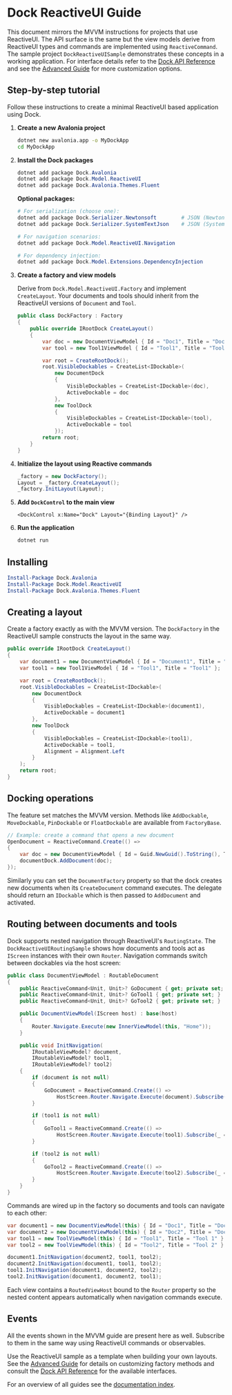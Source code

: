 # Dock ReactiveUI Guide

This document mirrors the MVVM instructions for projects that use ReactiveUI.
The API surface is the same but the view models derive from ReactiveUI types and
commands are implemented using `ReactiveCommand`. The sample project
`DockReactiveUISample` demonstrates these concepts in a working application. For
interface details refer to the [Dock API Reference](dock-reference.md) and see
the [Advanced Guide](dock-advanced.md) for more customization options.

## Step-by-step tutorial

Follow these instructions to create a minimal ReactiveUI based application using Dock.

1. **Create a new Avalonia project**

   ```bash
   dotnet new avalonia.app -o MyDockApp
   cd MyDockApp
   ```

2. **Install the Dock packages**

   ```powershell
   dotnet add package Dock.Avalonia
   dotnet add package Dock.Model.ReactiveUI
   dotnet add package Dock.Avalonia.Themes.Fluent
   ```

   **Optional packages:**
   ```powershell
   # For serialization (choose one):
   dotnet add package Dock.Serializer.Newtonsoft        # JSON (Newtonsoft.Json)
   dotnet add package Dock.Serializer.SystemTextJson    # JSON (System.Text.Json)
   
   # For navigation scenarios:
   dotnet add package Dock.Model.ReactiveUI.Navigation
   
   # For dependency injection:
   dotnet add package Dock.Model.Extensions.DependencyInjection
   ```

3. **Create a factory and view models**

   Derive from `Dock.Model.ReactiveUI.Factory` and implement `CreateLayout`. Your documents and tools should inherit from the ReactiveUI versions of `Document` and `Tool`.

   ```csharp
   public class DockFactory : Factory
   {
       public override IRootDock CreateLayout()
       {
           var doc = new DocumentViewModel { Id = "Doc1", Title = "Document" };
           var tool = new Tool1ViewModel { Id = "Tool1", Title = "Tool1" };

           var root = CreateRootDock();
           root.VisibleDockables = CreateList<IDockable>(
               new DocumentDock
               {
                   VisibleDockables = CreateList<IDockable>(doc),
                   ActiveDockable = doc
               },
               new ToolDock
               {
                   VisibleDockables = CreateList<IDockable>(tool),
                   ActiveDockable = tool
               });
           return root;
       }
   }
   ```

4. **Initialize the layout using Reactive commands**

   ```csharp
   _factory = new DockFactory();
   Layout = _factory.CreateLayout();
   _factory.InitLayout(Layout);
   ```

5. **Add `DockControl` to the main view**

   ```xaml
   <DockControl x:Name="Dock" Layout="{Binding Layout}" />
   ```

6. **Run the application**

   ```bash
   dotnet run
   ```

## Installing

```powershell
Install-Package Dock.Avalonia
Install-Package Dock.Model.ReactiveUI
Install-Package Dock.Avalonia.Themes.Fluent
```

## Creating a layout

Create a factory exactly as with the MVVM version. The `DockFactory` in the ReactiveUI sample constructs the layout in the same way.

```csharp
public override IRootDock CreateLayout()
{
    var document1 = new DocumentViewModel { Id = "Document1", Title = "Doc1" };
    var tool1 = new Tool1ViewModel { Id = "Tool1", Title = "Tool1" };

    var root = CreateRootDock();
    root.VisibleDockables = CreateList<IDockable>(
        new DocumentDock
        {
            VisibleDockables = CreateList<IDockable>(document1),
            ActiveDockable = document1
        },
        new ToolDock
        {
            VisibleDockables = CreateList<IDockable>(tool1),
            ActiveDockable = tool1,
            Alignment = Alignment.Left
        }
    );
    return root;
}
```

## Docking operations

The feature set matches the MVVM version. Methods like `AddDockable`, `MoveDockable`, `PinDockable` or `FloatDockable` are available from `FactoryBase`.

```csharp
// Example: create a command that opens a new document
OpenDocument = ReactiveCommand.Create(() =>
{
    var doc = new DocumentViewModel { Id = Guid.NewGuid().ToString(), Title = "New" };
    documentDock.AddDocument(doc);
});
```

Similarly you can set the `DocumentFactory` property so that the dock
creates new documents when its `CreateDocument` command executes. The
delegate should return an `IDockable` which is then passed to
`AddDocument` and activated.

## Routing between documents and tools

Dock supports nested navigation through ReactiveUI's `RoutingState`. The
`DockReactiveUIRoutingSample` shows how documents and tools act as
`IScreen` instances with their own `Router`. Navigation commands switch
between dockables via the host screen:

```csharp
public class DocumentViewModel : RoutableDocument
{
    public ReactiveCommand<Unit, Unit>? GoDocument { get; private set; }
    public ReactiveCommand<Unit, Unit>? GoTool1 { get; private set; }
    public ReactiveCommand<Unit, Unit>? GoTool2 { get; private set; }

    public DocumentViewModel(IScreen host) : base(host)
    {
        Router.Navigate.Execute(new InnerViewModel(this, "Home"));
    }

    public void InitNavigation(
        IRoutableViewModel? document,
        IRoutableViewModel? tool1,
        IRoutableViewModel? tool2)
    {
        if (document is not null)
        {
            GoDocument = ReactiveCommand.Create(() =>
                HostScreen.Router.Navigate.Execute(document).Subscribe(_ => { }));
        }

        if (tool1 is not null)
        {
            GoTool1 = ReactiveCommand.Create(() =>
                HostScreen.Router.Navigate.Execute(tool1).Subscribe(_ => { }));
        }

        if (tool2 is not null)
        {
            GoTool2 = ReactiveCommand.Create(() =>
                HostScreen.Router.Navigate.Execute(tool2).Subscribe(_ => { }));
        }
    }
}
```

Commands are wired up in the factory so documents and tools can navigate to
each other:

```csharp
var document1 = new DocumentViewModel(this) { Id = "Doc1", Title = "Document 1" };
var document2 = new DocumentViewModel(this) { Id = "Doc2", Title = "Document 2" };
var tool1 = new ToolViewModel(this) { Id = "Tool1", Title = "Tool 1" };
var tool2 = new ToolViewModel(this) { Id = "Tool2", Title = "Tool 2" };

document1.InitNavigation(document2, tool1, tool2);
document2.InitNavigation(document1, tool1, tool2);
tool1.InitNavigation(document1, document2, tool2);
tool2.InitNavigation(document1, document2, tool1);
```

Each view contains a `RoutedViewHost` bound to the `Router` property so the
nested content appears automatically when navigation commands execute.

## Events

All the events shown in the MVVM guide are present here as well. Subscribe to them in the same way using ReactiveUI commands or observables.

Use the ReactiveUI sample as a template when building your own layouts.
See the [Advanced Guide](dock-advanced.md) for details on customizing factory methods and consult the [Dock API Reference](dock-reference.md) for the available interfaces.

For an overview of all guides see the [documentation index](README.md).
